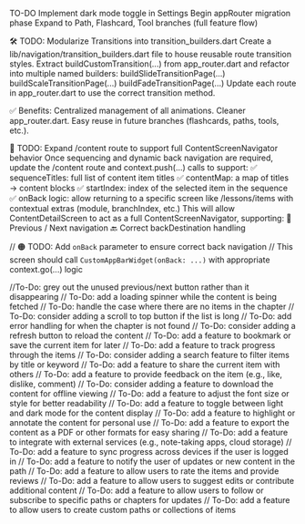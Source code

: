 TO-DO
Implement dark mode toggle in Settings
Begin appRouter migration phase
Expand to Path, Flashcard, Tool branches (full feature flow)

🛠️ TODO: Modularize Transitions into transition_builders.dart
Create a lib/navigation/transition_builders.dart file to house reusable route transition styles.
Extract buildCustomTransition(...) from app_router.dart and refactor into multiple named builders:
buildSlideTransitionPage(...)
buildScaleTransitionPage(...)
buildFadeTransitionPage(...)
Update each route in app_router.dart to use the correct transition method.

✅ Benefits:
Centralized management of all animations.
Cleaner app_router.dart.
Easy reuse in future branches (flashcards, paths, tools, etc.).



📌 TODO: Expand /content route to support full ContentScreenNavigator behavior
Once sequencing and dynamic back navigation are required, update the /content route and context.push(...) calls to support:
✅ sequenceTitles: full list of content item titles
✅ contentMap: a map of titles → content blocks
✅ startIndex: index of the selected item in the sequence
✅ onBack logic: allow returning to a specific screen like /lessons/items with contextual extras (module, branchIndex, etc.)
This will allow ContentDetailScreen to act as a full ContentScreenNavigator, supporting:
🔁 Previous / Next navigation
🔙 Correct backDestination handling

// 🟠 TODO: Add `onBack` parameter to ensure correct back navigation
// This screen should call `CustomAppBarWidget(onBack: ...)` with appropriate context.go(...) logic




//To-Do: grey out the unused previous/next button rather than it disappearing
// To-Do: add a loading spinner while the content is being fetched
// To-Do: handle the case where there are no items in the chapter
// To-Do: consider adding a scroll to top button if the list is long
// To-Do: add error handling for when the chapter is not found
// To-Do: consider adding a refresh button to reload the content
// To-Do: add a feature to bookmark or save the current item for later
// To-Do: add a feature to track progress through the items
// To-Do: consider adding a search feature to filter items by title or keyword
// To-Do: add a feature to share the current item with others
// To-Do: add a feature to provide feedback on the item (e.g., like, dislike, comment)
// To-Do: consider adding a feature to download the content for offline viewing
// To-Do: add a feature to adjust the font size or style for better readability
// To-Do: add a feature to toggle between light and dark mode for the content display
// To-Do: add a feature to highlight or annotate the content for personal use
// To-Do: add a feature to export the content as a PDF or other formats for easy sharing
// To-Do: add a feature to integrate with external services (e.g., note-taking apps, cloud storage)
// To-Do: add a feature to sync progress across devices if the user is logged in
// To-Do: add a feature to notify the user of updates or new content in the path
// To-Do: add a feature to allow users to rate the items and provide reviews
// To-Do: add a feature to allow users to suggest edits or contribute additional content
// To-Do: add a feature to allow users to follow or subscribe to specific paths or chapters for updates
// To-Do: add a feature to allow users to create custom paths or collections of items


